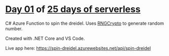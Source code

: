 # [Day 01](https://github.com/marcusturewicz/25-days-of-serverless-challenge/tree/master/Day-01) of [25 days of serverless](https://www.25daysofserverless.com)

C# Azure Function to spin the dreidel. Uses [RNGCrypto](https://docs.microsoft.com/en-us/dotnet/api/system.security.cryptography.rngcryptoserviceprovider?view=netcore-2.1) to generate random number.

Created with .NET Core and VS Code.

Live app here: https://spin-dreidel.azurewebsites.net/api/spin-dreidel
